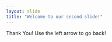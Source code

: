```yaml
---
layout: slide
title: "Welcome to our second slide!"
---
```

Thank You!
Use the left arrow to go back!
